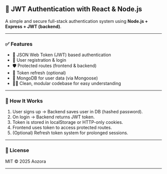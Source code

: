 ## 🔐 JWT Authentication with React & Node.js

A simple and secure full-stack authentication system using **Node.js + Express + JWT (backend)**.

---

### ✅ Features

* 🔐 JSON Web Token (JWT) based authentication
* 🧍 User registration & login
* 🛡️ Protected routes (frontend & backend)
* 🔁 Token refresh (optional)
* 💾 MongoDB for user data (via Mongoose)
* 🧑‍💻 Clean, modular codebase for easy understanding

---

### 🧪 How It Works

1. User signs up → Backend saves user in DB (hashed password).
2. On login → Backend returns JWT token.
3. Token is stored in localStorage or HTTP-only cookies.
4. Frontend uses token to access protected routes.
5. (Optional) Refresh token system for prolonged sessions.

---

### 📄 License

MIT © 2025 Aozora

---
